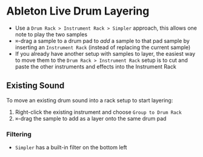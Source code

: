 # Ableton Live Drum Layering

- Use a `Drum Rack > Instrument Rack > Simpler` approach, this allows one note to play the two samples
- `⌘`-drag a sample to a drum pad to *add* a sample to that pad sample by inserting an `Instrument Rack` (instead of replacing the current sample)
- If you already have another setup with samples to layer, the easiest way to move them to the `Drum Rack > Instrument Rack` setup is to cut and paste the other instruments and effects into the Instrument Rack

## Existing Sound

To move an existing drum sound into a rack setup to start layering:

1. Right-click the existing instrument and choose `Group to Drum Rack`
2. `⌘`-drag the sample to add as a layer onto the same drum pad

### Filtering

- `Simpler` has a built-in filter on the bottom left
